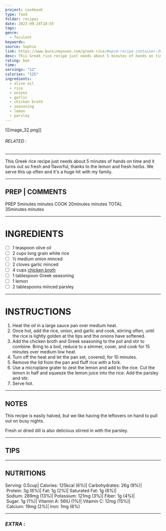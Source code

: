 ```yaml
---
project: cookbook
type: food
folder: recipes
date: 2023-09-24T18:55
tags: 
genre:
  - feculent
keywords: 
source: Sophie
link: https://www.bunsinmyoven.com/greek-rice/#wprm-recipe-container-39198
desc: This Greek rice recipe just needs about 5 minutes of hands on time and it turns out so fresh and flavorful, thanks to the lemon and fresh herbs. We serve this up often and it's a huge hit with my family.
rating: bon
time: 
servings: "12"
calories: "125"
ingredients:
  - olive oil
  - rice
  - onions
  - garlic
  - chicken broth
  - seasoning
  - lemon
  - parsley
---
```


![[image_32.png]]
###### *RELATED* : 
---
This Greek rice recipe just needs about 5 minutes of hands on time and it turns out so fresh and flavorful, thanks to the lemon and fresh herbs. We serve this up often and it's a huge hit with my family.

---
## PREP | COMMENTS

PREP 5minutes minutes
COOK 20minutes minutes
TOTAL 35minutes minutes

---
# INGREDIENTS

- [ ] 1 teaspoon olive oil
- [ ] 2 cups long grain white rice
- [ ] ½ medium onion minced
- [ ] 2 cloves garlic minced
- [ ] 4 cups [chicken broth](https://amzn.to/2KLhzp8)
- [ ] 1 tablespoon Greek seasoning
- [ ] 1 lemon
- [ ] 2 tablespoons minced parsley

---
# INSTRUCTIONS

1. Heat the oil in a large sauce pan over medium heat.
2. Once hot, add the rice, onion, and garlic and cook, stirring often, until the rice is lightly golden at the tips and the onions have softened.
3. Add the chicken broth and Greek seasoning to the pot and stir to combine. Bring to a boil, reduce to a simmer, cover, and cook for 15 minutes over medium low heat.
4. Turn off the heat and let the pan set, covered, for 10 minutes.
5. Remove the lid from the pan and fluff rice with a fork.
6. Use a microplane grater to zest the lemon and add to the rice. Cut the lemon in half and squeeze the lemon juice into the rice. Add the parsley and stir.
7. Serve hot.

---
## NOTES

This recipe is easily halved, but we like having the leftovers on hand to pull out on busy nights. 

Fresh or dried dill is also delicious stirred in with the parsley.

---
## TIPS



---
## NUTRITIONS

Serving: 0.5cup| Calories: 125kcal (6%)| Carbohydrates: 26g (9%)| Protein: 3g (6%)| Fat: 1g (2%)| Saturated Fat: 1g (6%)| Sodium: 289mg (13%)| Potassium: 121mg (3%)| Fiber: 1g (4%)| Sugar: 1g (1%)| Vitamin A: 56IU (1%)| Vitamin C: 12mg (15%)| Calcium: 19mg (2%)| Iron: 1mg (6%)

---
### *EXTRA* :



